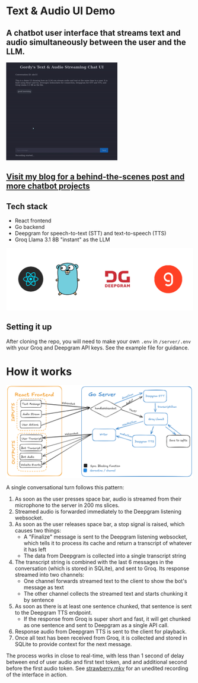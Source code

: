 # Text & Audio UI Demo
## A chatbot user interface that streams text and audio simultaneously between the user and the LLM.
![A gif showing the UI in action](stream-demo.gif)

## [Visit my blog for a behind-the-scenes post and more chatbot projects](www.hanakano.com)
## Tech stack
* React frontend
* Go backend
* Deepgram for speech-to-text (STT) and text-to-speech (TTS)
* Groq Llama 3.1 8B "instant" as the LLM

![A fun banner showing off the technologies used](techStackBanner.png)

## Setting it up
After cloning the repo, you will need to make your own `.env` in `/server/.env` with your Groq and Deepgram API keys. See the example file for guidance.

# How it works

![An architecture diagram outlining the relationships between the frontend, the server, and the various goroutines and channels used](archDiagram.png)

A single conversational turn follows this pattern:
1. As soon as the user presses space bar, audio is streamed from their microphone to the server in 200 ms slices.
2. Streamed audio is forwarded immediately to the Deepgram listening websocket.
3. As soon as the user releases space bar, a stop signal is raised, which causes two things:
    * A "Finalize" message is sent to the Deepgram listening websocket, which tells it to process its cache and return a transcript of whatever it has left
    * The data from Deepgram is collected into a single transcript string
4. The transcript string is combined with the last 6 messages in the conversation (which is stored in SQLite), and sent to Groq. Its response streamed into two channels:
    * One channel forwards streamed text to the client to show the bot's message as text
    * The other channel collects the streamed text and starts chunking it by sentence
5. As soon as there is at least one sentence chunked, that sentence is sent to the Deepgram TTS endpoint.
    * If the response from Groq is super short and fast, it will get chunked as one sentence and sent to Deepgram as a single API call.
6. Response audio from Deepgram TTS is sent to the client for playback.
7. Once all text has been received from Groq, it is collected and stored in SQLite to provide context for the next message.

The process works in close to real-time, with less than 1 second of delay between end of user audio and first text token, and and additional second before the first audio token. See [strawberry.mkv](strawberry.mkv) for an unedited recording of the interface in action.
